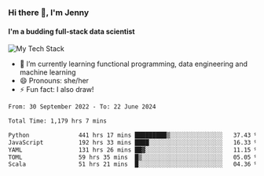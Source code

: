 ### Hi there 👋, I'm Jenny
#### I'm a budding full-stack data scientist

![My Tech Stack](https://github-readme-tech-stack.vercel.app/api/cards?fontFamily=Roboto+&lineCount=2&titleAlign=center&align=center&theme=catppuccin_mocha&line1=python%2Cpython%2C3776AB%3Bscala%2Cscala%2CDC322F%3Bdatabricks%2Cdatabricks%2CFF3621%3Bdocker%2Cdocker%2C2496ED%3B&line2=amazonaws%2Caws%2C232F3E%3Bdatabricks%2CFF3621%3Bpytorch%2Cpytorch%2CEE4C2C%3Bmlflow%2Cmlflow%2C0194E2%3B)


- 🌱 I’m currently learning functional programming, data engineering and machine learning
- 😄 Pronouns: she/her 
- ⚡ Fun fact: I also draw! 

<!--START_SECTION:waka-->

```txt
From: 30 September 2022 - To: 22 June 2024

Total Time: 1,179 hrs 7 mins

Python              441 hrs 17 mins █████████▒░░░░░░░░░░░░░░░   37.43 %
JavaScript          192 hrs 33 mins ████░░░░░░░░░░░░░░░░░░░░░   16.33 %
YAML                131 hrs 26 mins ██▓░░░░░░░░░░░░░░░░░░░░░░   11.15 %
TOML                59 hrs 35 mins  █▒░░░░░░░░░░░░░░░░░░░░░░░   05.05 %
Scala               51 hrs 21 mins  █░░░░░░░░░░░░░░░░░░░░░░░░   04.36 %
```

<!--END_SECTION:waka-->
